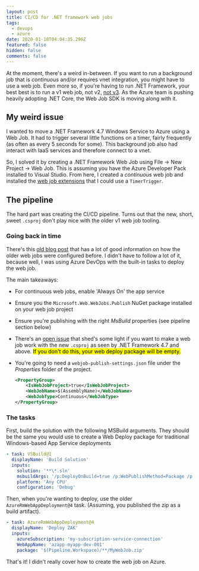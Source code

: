 ```yaml
---
layout: post
title: CI/CD for .NET framework web jobs
tags:
  - devops
  - azure
date: 2020-01-18T04:04:35.296Z
featured: false
hidden: false
comments: false
---
```

At the moment, there's a weird in-between. If you want to run a background job that is *continuous* and/or requires vnet integration, you might have to use a web job. Even more so, if you're having to run .NET Framework, your best best is to run a v1 web job, not v2, [not v3](https://github.com/Azure/azure-webjobs-sdk/issues/2186). As the Azure team is pushing heavily adopting .NET Core, the Web Job SDK is moving along with it.

<!--more--> 

## My weird issue

I wanted to move a .NET Framework 4.7 Windows Service to Azure using a Web Job. It had to trigger several little functions on a timer, fairly frequently (as often as every 5 seconds for some). This background job also had interact with IaaS services and therefore connect to a vnet. 

So, I solved it by creating a .NET Framework Web Job using File -> New Project -> Web Job. This is assuming you have the Azure Developer Pack installed to Visual Studio. From here, I created a *continuous* web job and installed the [web job extensions](https://github.com/Azure/azure-webjobs-sdk-extensions) that I could use a `TimerTrigger`.

## The pipeline

The hard part was creating the CI/CD pipeline. Turns out that the new, short, sweet `.csproj` don't play nice with the older v1 web job tooling.

### Going back in time

There's this [old blog post](https://azure.microsoft.com/en-us/blog/enabling-command-line-or-continuous-delivery-of-azure-webjobs/) that has a lot of good information on how the older web jobs were configured before. I didn't have to follow a lot of it, because well, I was using Azure DevOps with the built-in tasks to deploy the web job.

The main takeaways:

* For continuous web jobs, enable 'Always On' the app service
* Ensure you the `Microsoft.Web.WebJobs.Publish` NuGet package installed on your web job project
* Ensure you're publishing with the right *MsBuild* properties (see pipeline section below)
* There's an [open issue](https://github.com/Azure/azure-webjobs-sdk/issues/1635) that shed's some light if you want to make a web job work with the new `.csproj` as seen by .NET Framework 4.7 and above. <mark>If you don't do this, your web deploy package will be empty.</mark>
* You're going to need a `webjob-publish-settings.json` file under the _Properties_ folder of the project. 

  ```xml
  <PropertyGroup>
      <IsWebJobProject>true</IsWebJobProject>
      <WebJobName>$(AssemblyName)</WebJobName>
      <WebJobType>Continuous</WebJobType>
  </PropertyGroup>
  ```

### The tasks

First, build the solution with the following MSBuild arguments. They should be the same you would use to create a Web Deploy package for traditional Windows-based App Service deployments

```yaml
- task: VSBuild@1
  displayName: 'Build Solution'
  inputs:
    solution: '**\*.sln'
    msbuildArgs: '/p:DeployOnBuild=true /p:WebPublishMethod=Package /p:PackageAsSingleFile=true /p:SkipInvalidConfigurations=true /p:PackageLocation="$(build.artifactStagingDirectory)/"'
    platform: 'Any CPU'
    configuration: 'Debug'
```

Then, when you're wanting to deploy, use the older `AzureRmWebAppDeployment@4` task. (Assuming, you published the zip as a build artifact).

```yaml
- task: AzureRmWebAppDeployment@4
  displayName: 'Deploy ZAK'
  inputs:
    azureSubscription: 'my-subscription-service-connection'
    WebAppName: 'azapp-myapp-dev-001'
    package: '$(Pipeline.Workspace)/**/MyWebJob.zip'
```

That's it! I didn't really cover how to create the web job on Azure.
